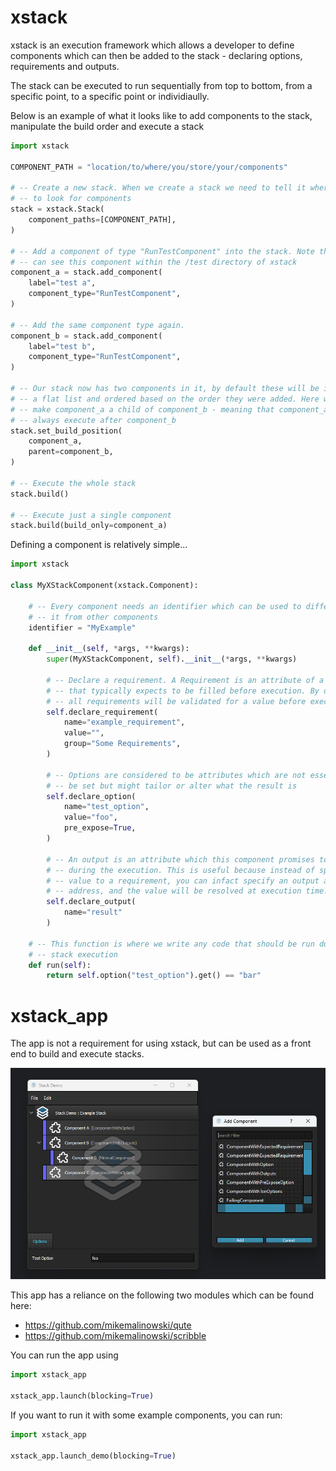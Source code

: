 
# xstack

xstack is an execution framework which allows a developer to define components which 
can then be added to the stack - declaring options, requirements and outputs. 

The stack can be executed to run sequentially from top to bottom, from a specific
point, to a specific point or individiaully. 

Below is an example of what it looks like to add components to the stack, manipulate
the build order and execute a stack

```python
import xstack

COMPONENT_PATH = "location/to/where/you/store/your/components"

# -- Create a new stack. When we create a stack we need to tell it where
# -- to look for components
stack = xstack.Stack(
    component_paths=[COMPONENT_PATH],
)

# -- Add a component of type "RunTestComponent" into the stack. Note that you
# -- can see this component within the /test directory of xstack
component_a = stack.add_component(
    label="test a",
    component_type="RunTestComponent",
)

# -- Add the same component type again. 
component_b = stack.add_component(
    label="test b",
    component_type="RunTestComponent",
)

# -- Our stack now has two components in it, by default these will be in 
# -- a flat list and ordered based on the order they were added. Here we will
# -- make component_a a child of component_b - meaning that component_a will
# -- always execute after component_b
stack.set_build_position(
    component_a,
    parent=component_b,
)

# -- Execute the whole stack
stack.build()

# -- Execute just a single component
stack.build(build_only=component_a)
```

Defining a component is relatively simple...

```python
import xstack

class MyXStackComponent(xstack.Component):
    
    # -- Every component needs an identifier which can be used to differentiate
    # -- it from other components
    identifier = "MyExample"

    def __init__(self, *args, **kwargs):
        super(MyXStackComponent, self).__init__(*args, **kwargs)
        
        # -- Declare a requirement. A Requirement is an attribute of a component
        # -- that typically expects to be filled before execution. By default
        # -- all requirements will be validated for a value before executing. 
        self.declare_requirement(
            name="example_requirement",
            value="",
            group="Some Requirements",
        )
        
        # -- Options are considered to be attributes which are not essential to
        # -- be set but might tailor or alter what the result is
        self.declare_option(
            name="test_option",
            value="foo",
            pre_expose=True,
        )
        
        # -- An output is an attribute which this component promises to fullful
        # -- during the execution. This is useful because instead of specifying a 
        # -- value to a requirement, you can infact specify an output attribute 
        # -- address, and the value will be resolved at execution time. 
        self.declare_output(
            name="result"
        )
    
    # -- This function is where we write any code that should be run during the 
    # -- stack execution
    def run(self):
        return self.option("test_option").get() == "bar"

```

# xstack_app

The app is not a requirement for using xstack, but can be used as a front end to build
and execute stacks. 

![xstack Image](xstack_app/_res/xstack_demo.png)

This app has a reliance on the following two modules which can be found here:

* https://github.com/mikemalinowski/qute
* https://github.com/mikemalinowski/scribble

You can run the app using

```python
import xstack_app

xstack_app.launch(blocking=True)
```

If you want to run it with some example components, you can run:

```python
import xstack_app

xstack_app.launch_demo(blocking=True)
```